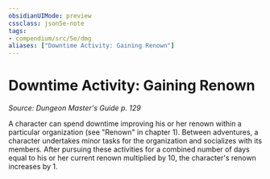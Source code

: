 ```yaml
---
obsidianUIMode: preview
cssclass: json5e-note
tags:
- compendium/src/5e/dmg
aliases: ["Downtime Activity: Gaining Renown"]
---
```

# Downtime Activity: Gaining Renown
*Source: Dungeon Master's Guide p. 129* 

A character can spend downtime improving his or her renown within a particular organization (see "Renown" in chapter 1). Between adventures, a character undertakes minor tasks for the organization and socializes with its members. After pursuing these activities for a combined number of days equal to his or her current renown multiplied by 10, the character's renown increases by 1.